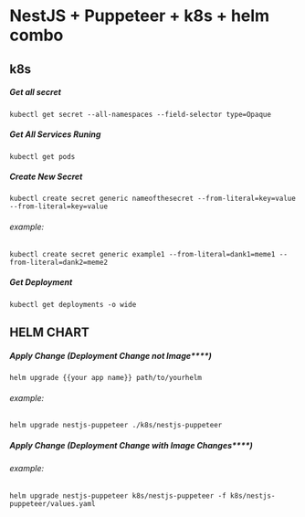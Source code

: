 # NestJS + Puppeteer + k8s + helm combo

## k8s

##### Get all secret

```
kubectl get secret --all-namespaces --field-selector type=Opaque
```

##### Get All Services Runing

```
kubectl get pods
```

##### Create New Secret

```
kubectl create secret generic nameofthesecret --from-literal=key=value --from-literal=key=value
```

###### example:

```
kubectl create secret generic example1 --from-literal=dank1=meme1 --from-literal=dank2=meme2
```

##### Get Deployment

```
kubectl get deployments -o wide
```

## HELM CHART

##### Apply Change (Deployment Change not Image\*\*\*\*)

```
helm upgrade {{your app name}} path/to/yourhelm
```

###### example:

```
helm upgrade nestjs-puppeteer ./k8s/nestjs-puppeteer
```

##### Apply Change (Deployment Change with Image Changes\*\*\*\*)

###### example:

```
helm upgrade nestjs-puppeteer k8s/nestjs-puppeteer -f k8s/nestjs-puppeteer/values.yaml
```
